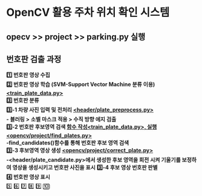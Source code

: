 # OpenCV 활용 주차 위치 확인 시스템

## opecv >> project >> parking.py 실행

## 번호판 검출 과정
**1️⃣ 번호판 영상 수집** </br>
**2️⃣ 번호판 영상 학습 (SVM-Support Vector Machine 분류 이용) <ins><train_plate_data.py></ins>** </br>
**3️⃣ 번호판 분류** </br>
**3️⃣-1 차량 사진 입력 및 전처리 <ins><header/plate_preprocess.py></ins>**</br>
**- 블러링 > 소벨 마스크 적용 > 수직 방향 에지 검출**</br>
**3️⃣-2 번호판 후보영역 검색 <ins>함수 작성<train_plate_data.py>, 실행 <opencv/project/find_plates.py></ins>**</br>
**-find_candidates()함수를 통해 번호판 후보 영역 검색**</br>
**3️⃣-3 후보영역 영상 생성 <ins><opencv/project/correct_plate.py></ins>**</br>
**-<header/plate_candidate.py>에서 생성한 후보 영역을 회전 시켜 기울기를 보정하여 영상을 생성시키고 번호판 사진을 표시**
**3️⃣-4 후보 영상 번호판 판별**</br>
**4️⃣ 번호판 영상 표시** </br>
5️⃣
6️⃣
7️⃣
8️⃣
9️⃣
🔟
